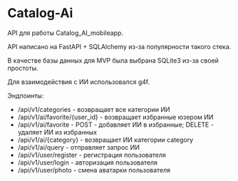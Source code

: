 # Catalog-Ai

API для работы Catalog_AI_mobileapp.

API написано на FastAPI + SQLAlchemy из-за популярности такого стека.

В качестве базы данных для MVP была выбрана SQLite3 из-за своей простоты.

Для взаимодействия с ИИ использовался g4f.

Эндпоинты:
 - /api/v1/categories - возвращает все категории ИИ
 - /api/v1/ai/favorite/{user_id} - возвращает избранные юзером ИИ
 - /api/v1/ai/favorite - POST - добавляет ИИ в избранные; DELETE - удаляет ИИ из избранных
 - /api/v1/ai/{category} - возвращает ИИ категории category
 - /api/v1/ai/query - отправляет запрос ИИ
 - /api/v1/user/register - регистрация пользователя
 - /api/v1/user/login - авторизация пользователя
 - /api/v1/user/photo - смена аватарки пользователя